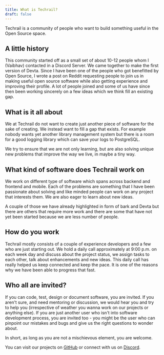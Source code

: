 ```yaml
---
title: What is Techrail?
draft: false
---
```


Techrail is a community of people who want to build something useful in the Open Source space. 

## A little history

This community started off as a small set of about 10-12 people whom I (Vaibhav) contacted in a Discord Server. We came together to make the first version of Devta. Since I have been one of the people who got benefitted by Open Source, I wrote a post on Reddit requesting people to join us in making useful open source software while also getting experience and improving their profile. A lot of people joined and some of us have since then been working sincerely on a few ideas which we think fill an existing gap.

## What is it all about

We at Techrail do not want to create just another piece of software for the sake of creating. We instead want to fill a gap that exists. For example nobody wants yet another library management system but there is a room for a good logging library which can save your logs to PostgreSQL. 

We try to ensure that we are not only learning, but are also solving unique new problems that improve the way we live, in maybe a tiny way.

## What kind of software does Techrail work on

We work on different type of software which spans across backend and frontend and mobile. Each of the problems are something that I have been passionate about solving and like minded people can work on any project that interests them. We are also eager to learn about new ideas.

A couple of those we have already highlighted in form of bark and Devta but there are others that require more work and there are some that have not yet been started because we are less number of people.

## How do you work

Techrail mostly consists of a couple of experience developers and a few who are just starting out. We hold a daily call approximately at 9:00 p.m. on each week day and discuss about the project status, we assign tasks to each other, talk about enhancements and new ideas. This daily call has really helped us keep connected and keep the pace. It is one of the reasons why we have been able to progress that fast. 

## Who all are invited?

If you can code, test, design or document software, you are invited. If you aren't sure, and need mentoring or discussion, we would hear you and try to help you (irrespective of weather you wanna work on our projects or anything else). If you are just another user who isn't into software development process, you are invited too - you might be the user who can pinpoint our mistakes and bugs and give us the right questions to wonder about.

In short, as long as you are not a mischievous element, you are welcome. 

You can visit our projects on [GitHub](https://github.com/techrail) or connect with us on [Discord](https://discord.gg/aKkWFghPrV).


